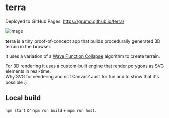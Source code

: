 # terra

Deployed to GitHub Pages: https://grumd.github.io/terra/

![image](https://user-images.githubusercontent.com/5869818/224294324-7087d1b0-3ca9-4ae1-bddd-7f565bd7109c.png)

**terra** is a tiny proof-of-concept app that builds procedurally generated 3D terrain in the browser.

It uses a variation of a [Wave Function Collapse](https://robertheaton.com/2018/12/17/wavefunction-collapse-algorithm/) algorithm to create terrain.

For 3D rendering it uses a custom-built engine that render polygons as SVG elements in real-time.  
Why SVG for rendering and not Canvas? Just for fun and to show that it's possible :)

## Local build

`npm start` or `npm run build` + `npm run host`.
